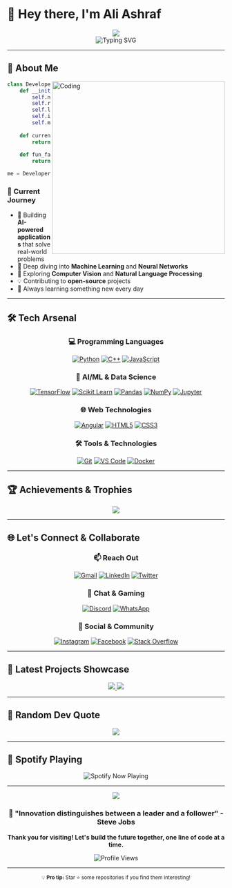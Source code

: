 # 👋 Hey there, I'm Ali Ashraf

<div align="center">
  <img src="https://capsule-render.vercel.app/api?type=waving&color=gradient&customColorList=12&height=300&section=header&text=Ali%20Ashraf&fontSize=90&fontAlignY=38&animation=fadeIn&fontColor=ffffff&desc=Software%20Engineer%20%7C%20ML%20Enthusiast%20%7C%20Problem%20Solver&descAlignY=51&descAlign=62" />
</div>

<div align="center">
  <img src="https://readme-typing-svg.herokuapp.com?font=JetBrains+Mono&weight=700&size=28&duration=2500&pause=1000&color=00D9FF&center=true&vCenter=true&multiline=true&repeat=false&random=false&width=600&height=100&lines=🚀+Crafting+Digital+Solutions;🤖+Exploring+AI+Frontiers;💡+Turning+Ideas+into+Reality" alt="Typing SVG" />
</div>

---

## 🧠 About Me

<img align="right" alt="Coding" width="400" src="https://cdn.dribbble.com/users/1162077/screenshots/3848914/programmer.gif">

```python
class Developer:
    def __init__(self):
        self.name = "Ali Ashraf"
        self.role = "Software Engineer"
        self.languages = ["Python", "C++", "JavaScript"]
        self.interests = ["Machine Learning", "AI", "Problem Solving"]
        self.motto = "Code. Learn. Innovate. Repeat."
        
    def current_focus(self):
        return "Building intelligent systems with ML"
        
    def fun_fact(self):
        return "FORTRAN (1956) code still powers scientific computing today! 🧮"

me = Developer()
```

### 🎯 Current Journey
- 🔭 Building **AI-powered applications** that solve real-world problems
- 🌱 Deep diving into **Machine Learning** and **Neural Networks**
- 🚀 Exploring **Computer Vision** and **Natural Language Processing**
- 💡 Contributing to **open-source** projects
- 📖 Always learning something new every day

---

## 🛠️ Tech Arsenal

<div align="center">

### 💻 Programming Languages
[![Python](https://img.shields.io/badge/Python-14354C?style=for-the-badge&logo=python&logoColor=white&labelColor=306998)](https://python.org)
[![C++](https://img.shields.io/badge/C++-00599C?style=for-the-badge&logo=c%2B%2B&logoColor=white)](https://isocpp.org)
[![JavaScript](https://img.shields.io/badge/JavaScript-F7DF1E?style=for-the-badge&logo=javascript&logoColor=black)](https://javascript.com)

### 🧠 AI/ML & Data Science
[![TensorFlow](https://img.shields.io/badge/TensorFlow-FF6F00?style=for-the-badge&logo=tensorflow&logoColor=white)](https://tensorflow.org)
[![Scikit Learn](https://img.shields.io/badge/scikit--learn-F7931E?style=for-the-badge&logo=scikit-learn&logoColor=white)](https://scikit-learn.org)
[![Pandas](https://img.shields.io/badge/pandas-150458?style=for-the-badge&logo=pandas&logoColor=white)](https://pandas.pydata.org)
[![NumPy](https://img.shields.io/badge/numpy-013243?style=for-the-badge&logo=numpy&logoColor=white)](https://numpy.org)
[![Jupyter](https://img.shields.io/badge/Jupyter-F37626?style=for-the-badge&logo=Jupyter&logoColor=white)](https://jupyter.org)

### 🌐 Web Technologies
[![Angular](https://img.shields.io/badge/Angular-DD0031?style=for-the-badge&logo=angular&logoColor=white)](https://angular.io)
[![HTML5](https://img.shields.io/badge/HTML5-E34F26?style=for-the-badge&logo=html5&logoColor=white)](https://html.spec.whatwg.org)
[![CSS3](https://img.shields.io/badge/CSS3-1572B6?style=for-the-badge&logo=css3&logoColor=white)](https://www.w3.org/Style/CSS)

### 🛠️ Tools & Technologies
[![Git](https://img.shields.io/badge/Git-F05032?style=for-the-badge&logo=git&logoColor=white)](https://git-scm.com)
[![VS Code](https://img.shields.io/badge/VS%20Code-0078d4?style=for-the-badge&logo=visual%20studio%20code&logoColor=white)](https://code.visualstudio.com)
[![Docker](https://img.shields.io/badge/Docker-2496ED?style=for-the-badge&logo=docker&logoColor=white)](https://docker.com)

</div>

---



## 🏆 Achievements & Trophies

<div align="center">
  <img src="https://github-profile-trophy.vercel.app/?username=aliashraf&theme=radical&no-frame=true&no-bg=false&margin-w=4&row=2&column=4" />
</div>

---

## 🌐 Let's Connect & Collaborate

<div align="center">

### 📫 Reach Out
[![Gmail](https://img.shields.io/badge/Gmail-D14836?style=for-the-badge&logo=gmail&logoColor=white&labelColor=EA4335)](mailto:aliabofooda1234@gmail.com)
[![LinkedIn](https://img.shields.io/badge/LinkedIn-0077B5?style=for-the-badge&logo=linkedin&logoColor=white&labelColor=0A66C2)](https://www.linkedin.com/in/ali-ashraf-8b619b22a)
[![Twitter](https://img.shields.io/badge/Twitter-1DA1F2?style=for-the-badge&logo=twitter&logoColor=white&labelColor=1D9BF0)](https://twitter.com/@realAliAshraf)

### 💬 Chat & Gaming
[![Discord](https://img.shields.io/badge/Discord-7289DA?style=for-the-badge&logo=discord&logoColor=white&labelColor=5865F2)](https://discord.com/users/aliashraf_22599)
[![WhatsApp](https://img.shields.io/badge/WhatsApp-25D366?style=for-the-badge&logo=whatsapp&logoColor=white&labelColor=25D366)](https://wa.me/+201229576635)

### 🌟 Social & Community
[![Instagram](https://img.shields.io/badge/Instagram-E4405F?style=for-the-badge&logo=instagram&logoColor=white&labelColor=E4405F)](https://www.instagram.com/aliashraf_19)
[![Facebook](https://img.shields.io/badge/Facebook-1877F2?style=for-the-badge&logo=facebook&logoColor=white&labelColor=1877F2)](https://www.facebook.com/ali.fouda.7186/)
[![Stack Overflow](https://img.shields.io/badge/Stack_Overflow-FE7A16?style=for-the-badge&logo=stackoverflow&logoColor=white&labelColor=F58025)](https://stackoverflow.com/users/23373011)

</div>

---

## 🎨 Latest Projects Showcase

<div align="center">
  <a href="https://github.com/Ali-Ashraf-510/HotelWebsite_SupaBase">
    <img src="https://github-readme-stats.vercel.app/api/pin/?username=aliashraf&repo=ai-project-1&theme=radical&hide_border=true&bg_color=0D1117&title_color=00D9FF&text_color=FFFFFF" />
  </a>
  <a href="[https://github.com/aliashraf/ml-algorithms](https://github.com/Ali-Ashraf-510/PortfolioSupaBase)">
    <img src="https://github-readme-stats.vercel.app/api/pin/?username=aliashraf&repo=ml-algorithms&theme=radical&hide_border=true&bg_color=0D1117&title_color=00D9FF&text_color=FFFFFF" />
  </a>
</div>

---

## 💭 Random Dev Quote

<div align="center">
  <img src="https://quotes-github-readme.vercel.app/api?type=horizontal&theme=radical&quote=The%20best%20way%20to%20predict%20the%20future%20is%20to%20create%20it&author=Peter%20Drucker" />
</div>

---

## 🎵 Spotify Playing

<div align="center">
  <img src="[https://spotify-github-profile.vercel.app/api/spotify?](https://open.spotify.com/playlist/37i9dQZF1DWZKucvJjqs4a?si=_5dGGx3uTIGyKHv-foxpkA)background_color=0d1117&border_color=ffffff" alt="Spotify Now Playing" />
</div>

---

<div align="center">
  <img src="https://capsule-render.vercel.app/api?type=waving&color=gradient&customColorList=12&height=120&section=footer&animation=fadeIn" />
</div>

<div align="center">
  
### 🚀 "Innovation distinguishes between a leader and a follower" - Steve Jobs

**Thank you for visiting! Let's build the future together, one line of code at a time.** 

<img src="https://komarev.com/ghpvc/?username=aliashraf&label=Profile%20Views&color=0e75b6&style=for-the-badge" alt="Profile Views" />

</div>

---

<div align="center">
  <sub>💡 <strong>Pro tip:</strong> Star ⭐ some repositories if you find them interesting!</sub>
</div>
